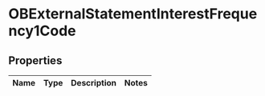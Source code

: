 
# OBExternalStatementInterestFrequency1Code

## Properties
Name | Type | Description | Notes
------------ | ------------- | ------------- | -------------




